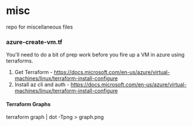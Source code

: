 # misc
repo for miscellaneous files

### azure-create-vm.tf
You'll need to do a bit of prep work before you fire up a VM in azure using terraforms.
1. Get Terraform - https://docs.microsoft.com/en-us/azure/virtual-machines/linux/terraform-install-configure
2. Install az cli and auth - https://docs.microsoft.com/en-us/azure/virtual-machines/linux/terraform-install-configure

#### Terraform Graphs
terraform graph | dot -Tpng > graph.png
